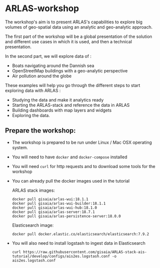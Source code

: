 # ARLAS-workshop

The workshop's aim is to present ARLAS's capabilities to explore big volumes of geo-spatial data using an analytic and geo-analytic approach.


The first part of the workshop will be a global presentation of the solution and different use cases in which it is used, and then a technical presentation.

In the second part, we will explore data of :

- Boats navigating around the Dannish sea
- OpenStreetMap buildings with a geo-analytic perspective
- Air pollution around the globe

These examples will help you go through the different steps to start exploring data with ARLAS :
- Studying the data and make it analytics ready
- Starting the ARLAS-stack and reference the data in ARLAS
- Building dashboards with map layers and widgets
- Exploring the data.


## Prepare the workshop:

- The workshop is prepared to be run under Linux / Mac OSX operating system.
- You will need to have `docker` and `docker-compose` installed
- You will need `curl` for http requests and to download some tools for the workshop

- You can already pull the docker images used in the tutorial

    ARLAS stack images:
    ```shell
    docker pull gisaia/arlas-wui:18.1.1
    docker pull gisaia/arlas-wui-builder:18.1.1
    docker pull gisaia/arlas-wui-hub:18.1.0
    docker pull gisaia/arlas-server:18.7.1
    docker pull gisaia/arlas-persistence-server:18.0.0
    ```

    Elasticsearch image:
    ```
    docker pull docker.elastic.co/elasticsearch/elasticsearch:7.9.2
    ```

- You will also need to install logstash to ingest data in Elasticsearch
    ```
    curl https://raw.githubusercontent.com/gisaia/ARLAS-stack-ais-tutorial/develop/configs/ais2es.logstash.conf -o ais2es.logstash.conf
    ```